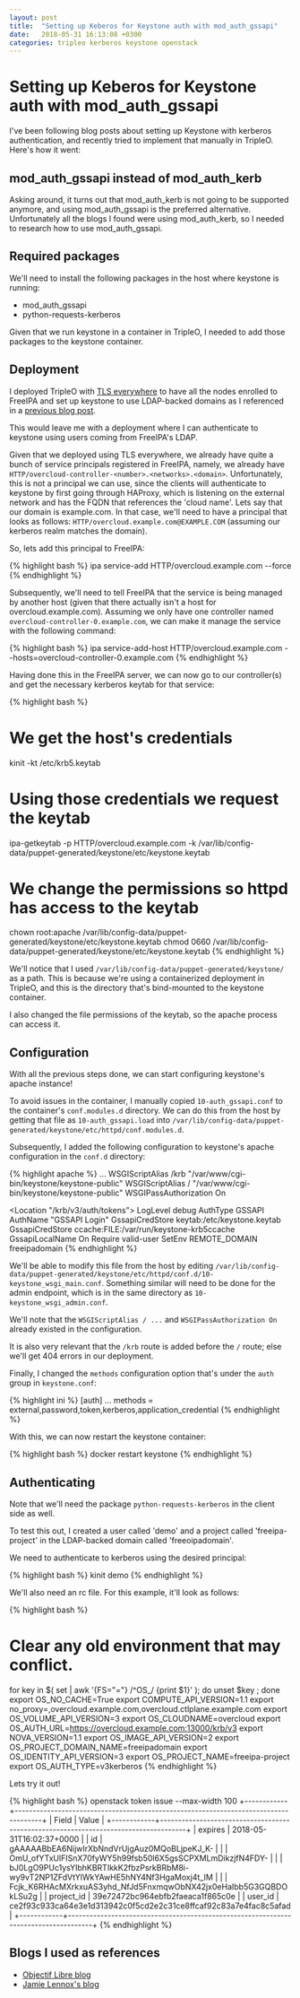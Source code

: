 ```yaml
---
layout: post
title:  "Setting up Keberos for Keystone auth with mod_auth_gssapi"
date:   2018-05-31 16:13:08 +0300
categories: tripleo kerberos keystone openstack
---
```

Setting up Keberos for Keystone auth with mod_auth_gssapi
=========================================================

I've been following blog posts about setting up Keystone with kerberos
authentication, and recently tried to implement that manually in TripleO.
Here's how it went:

mod_auth_gssapi instead of mod_auth_kerb
----------------------------------------

Asking around, it turns out that mod_auth_kerb is not going to be supported
anymore, and using mod_auth_gssapi is the preferred alternative. Unfortunately
all the blogs I found were using mod_auth_kerb, so I needed to research how to
use mod_auth_gssapi.

Required packages
-----------------

We'll need to install the following packages in the host where keystone is
running:

* mod_auth_gssapi
* python-requests-kerberos

Given that we run keystone in a container in TripleO, I needed to add those
packages to the keystone container.

Deployment
----------

I deployed TripleO with [TLS everywhere][tls-everywhere] to have all the nodes enrolled to
FreeIPA and set up keystone to use LDAP-backed domains as I referenced in a
[previous blog post][previous-blog-post].

This would leave me with a deployment where I can authenticate to keystone
using users coming from FreeIPA's LDAP.

Given that we deployed using TLS everywhere, we already have quite a bunch of
service principals registered in FreeIPA, namely, we already have
`HTTP/overcloud-controller-<number>.<networks>.<domain>`. Unfortunately, this
is not a principal we can use, since the clients will authenticate to keystone
by first going through HAProxy, which is listening on the external network and
has the FQDN that references the 'cloud name'. Lets say that our domain is
example.com. In that case, we'll need to have a principal that looks as
follows: `HTTP/overcloud.example.com@EXAMPLE.COM` (assuming our kerberos
realm matches the domain).

So, lets add this principal to FreeIPA:


{% highlight bash %}
ipa service-add HTTP/overcloud.example.com --force
{% endhighlight %}

Subsequently, we'll need to tell FreeIPA that the service is being managed by
another host (given that there actually isn't a host for
overcloud.example.com). Assuming we only have one controller named
`overcloud-controller-0.example.com`, we can make it manage the service with
the following command:

{% highlight bash %}
ipa service-add-host HTTP/overcloud.example.com --hosts=overcloud-controller-0.example.com
{% endhighlight %}

Having done this in the FreeIPA server, we can now go to our controller(s) and
get the necessary kerberos keytab for that service:

{% highlight bash %}
# We get the host's credentials
kinit -kt /etc/krb5.keytab

# Using those credentials we request the keytab
ipa-getkeytab -p HTTP/overcloud.example.com -k /var/lib/config-data/puppet-generated/keystone/etc/keystone.keytab

# We change the permissions so httpd has access to the keytab
chown root:apache /var/lib/config-data/puppet-generated/keystone/etc/keystone.keytab
chmod 0660 /var/lib/config-data/puppet-generated/keystone/etc/keystone.keytab
{% endhighlight %}

We'll notice that I used `/var/lib/config-data/puppet-generated/keystone/` as
a path. This is because we're using a containerized deployment in TripleO, and
this is the directory that's bind-mounted to the keystone container.

I also changed the file permissions of the keytab, so the apache process can
access it.

Configuration
-------------

With all the previous steps done, we can start configuring keystone's apache
instance!

To avoid issues in the container, I manually copied `10-auth_gssapi.conf` to
the container's `conf.modules.d` directory. We can do this from the host by
getting that file as `10-auth_gssapi.load` into
`/var/lib/config-data/puppet-generated/keystone/etc/httpd/conf.modules.d`.

Subsequently, I added the following configuration to keystone's apache
configuration in the `conf.d` directory:

{% highlight apache %}
  ...
  WSGIScriptAlias /krb "/var/www/cgi-bin/keystone/keystone-public"
  WSGIScriptAlias / "/var/www/cgi-bin/keystone/keystone-public"
  WSGIPassAuthorization On

  <Location "/krb/v3/auth/tokens">
        LogLevel debug
        AuthType GSSAPI
        AuthName "GSSAPI Login"
        GssapiCredStore keytab:/etc/keystone.keytab
        GssapiCredStore ccache:FILE:/var/run/keystone-krb5ccache
        GssapiLocalName On
        Require valid-user
        SetEnv REMOTE_DOMAIN freeipadomain
  </Location>
{% endhighlight %}

We'll be able to modify this file from the host by editing
`/var/lib/config-data/puppet-generated/keystone/etc/httpd/conf.d/10-keystone_wsgi_main.conf`.
Something similar will need to be done for the admin endpoint, which is in the
same directory as `10-keystone_wsgi_admin.conf`.

We'll note that the `WSGIScriptAlias / ...` and `WSGIPassAuthorization On`
already existed in the configuration.

It is also very relevant that the `/krb` route is added before the `/` route;
else we'll get 404 errors in our deployment.

Finally, I changed the `methods` configuration option that's under the `auth`
group in `keystone.conf`:

{% highlight ini %}
[auth]
...
methods = external,password,token,kerberos,application_credential
{% endhighlight %}

With this, we can now restart the keystone container:

{% highlight bash %}
docker restart keystone
{% endhighlight %}

Authenticating
--------------

Note that we'll need the package `python-requests-kerberos` in the client side
as well.

To test this out, I created a user called 'demo' and a project called
'freeipa-project' in the LDAP-backed domain called 'freeoipadomain'.

We need to authenticate to kerberos using the desired principal:

{% highlight bash %}
kinit demo
{% endhighlight %}

We'll also need an rc file. For this example, it'll look as follows:

{% highlight bash %}
# Clear any old environment that may conflict.
for key in $( set | awk '{FS="="}  /^OS_/ {print $1}' ); do unset $key ; done
export OS_NO_CACHE=True
export COMPUTE_API_VERSION=1.1
export no_proxy=,overcloud.example.com,overcloud.ctlplane.example.com
export OS_VOLUME_API_VERSION=3
export OS_CLOUDNAME=overcloud
export OS_AUTH_URL=https://overcloud.example.com:13000/krb/v3
export NOVA_VERSION=1.1
export OS_IMAGE_API_VERSION=2
export OS_PROJECT_DOMAIN_NAME=freeipadomain
export OS_IDENTITY_API_VERSION=3
export OS_PROJECT_NAME=freeipa-project
export OS_AUTH_TYPE=v3kerberos
{% endhighlight %}

Lets try it out!

{% highlight bash %}
openstack token issue --max-width 100
+------------+-------------------------------------------------------------------------------------+
| Field      | Value                                                                               |
+------------+-------------------------------------------------------------------------------------+
| expires    | 2018-05-31T16:02:37+0000                                                            |
| id         | gAAAAABbEA6NijwIrXbNndVrUjgAuz0MQoBLjpeKJ_K-                                        |
|            | OmU_ofYTxUlFISnX70fyWY5h99fsb50l6X5gsSCPXMLmDikzjfN4FDY-                            |
|            | bJ0LgO9PUc1ysYIbhKBRTIkkK2fbzPsrkBRbM8i-wy9vT2NP1ZFdVtYlWkYAwHE5hNY4Nf3HgaMoxj4t_IM |
|            | Fcjk_K6RHAcMXrkxuAS3yhd_NfJd5FnxmqwObNX42jx0eHaIbb5G3GQBDOkLSu2g                    |
| project_id | 39e72472bc964ebfb2faeaca1f865c0e                                                    |
| user_id    | ce2f93c933ca64e3e1d313942c0f5cd2e2c31ce8ffcaf92c83a7e4fac8c5afad                    |
+------------+-------------------------------------------------------------------------------------+
{% endhighlight %}

Blogs I used as references
--------------------------

* [Objectif Libre blog](https://www.objectif-libre.com/en/blog/2018/02/26/kerberos-authentication-for-keystone/)
* [Jamie Lennox's blog](https://www.jamielennox.net/blog/2015/02/12/step-by-step-kerberized-keystone/)

[tls-everywhere]: http://tripleo.org/install/advanced_deployment/ssl.html#tls-everywhere-for-the-overcloud
[previous-blog-post]: /2017/freeipa-ldap/
